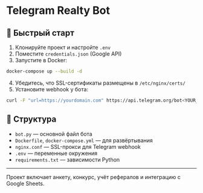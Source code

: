 # Telegram Realty Bot

## 🚀 Быстрый старт

1. Клонируйте проект и настройте `.env`
2. Поместите `credentials.json` (Google API)
3. Запустите в Docker:

```bash
docker-compose up --build -d
```

4. Убедитесь, что SSL-сертификаты размещены в `/etc/nginx/certs/`
5. Установите webhook у бота:

```bash
curl -F "url=https://yourdomain.com" https://api.telegram.org/bot<YOUR_TOKEN>/setWebhook
```

## 📁 Структура

- `bot.py` — основной файл бота
- `Dockerfile`, `docker-compose.yml` — для развёртывания
- `nginx.conf` — SSL-прокси для Telegram webhook
- `.env` — переменные окружения
- `requirements.txt` — зависимости Python

---
Проект включает анкету, конкурс, учёт рефералов и интеграцию с Google Sheets.